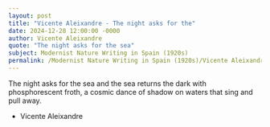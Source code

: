 ```yaml
---
layout: post
title: "Vicente Aleixandre - The night asks for the"
date: 2024-12-28 12:00:00 -0000
author: Vicente Aleixandre
quote: "The night asks for the sea"
subject: Modernist Nature Writing in Spain (1920s)
permalink: /Modernist Nature Writing in Spain (1920s)/Vicente Aleixandre/Vicente Aleixandre - The night asks for the
---
```


The night asks for the sea
and the sea returns the dark
with phosphorescent froth,
a cosmic dance of shadow
on waters that sing and pull away.

- Vicente Aleixandre
